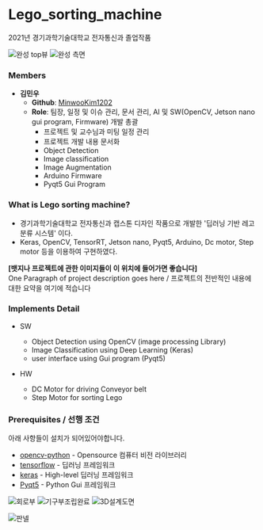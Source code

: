 # Lego_sorting_machine
2021년 경기과학기술대학교 전자통신과 졸업작품

![완성 top뷰](https://user-images.githubusercontent.com/26687721/153013511-20207550-eeca-41c2-84ce-20514b09614d.jpg)
![완성 측면](https://user-images.githubusercontent.com/26687721/153013525-a231cb69-e96f-4820-b545-e62a0c045a15.jpg)

### Members

- **김민우**
  - **Github**: [MinwooKim1202](https://github.com/MinwooKim1202)
  - **Role**: 팀장, 일정 및 이슈 관리, 문서 관리, AI 및 SW(OpenCV, Jetson nano gui program, Firmware) 개발 총괄
    - 프로젝트 및 교수님과 미팅 일정 관리
    - 프로젝트 개발 내용 문서화
    - Object Detection
    - Image classification
    - Image Augmentation
    - Arduino Firmware
    - Pyqt5 Gui Program
 
 ### What is Lego sorting machine?
- 경기과학기술대학교 전자통신과 캡스톤 디자인 작품으로 개발한 '딥러닝 기반 레고 분류 시스템' 이다.
- Keras, OpenCV, TensorRT, Jetson nano, Pyqt5, Arduino, Dc motor, Step motor 등을 이용하여 구현하였다.

    
**[뱃지나 프로젝트에 관한 이미지들이 이 위치에 들어가면 좋습니다]**  
One Paragraph of project description goes here / 프로젝트의 전반적인 내용에 대한 요약을 여기에 적습니다

### Implements Detail
- SW
  - Object Detection using OpenCV (image processing Library)
  - Image Classification using Deep Learning (Keras)
  - user interface using Gui program (Pyqt5)

- HW
  - DC Motor for driving Conveyor belt
  - Step Motor for sorting Lego

### Prerequisites / 선행 조건

아래 사항들이 설치가 되어있어야합니다.


- [opencv-python](https://pypi.org/project/opencv-python/)  - Opensource 컴퓨터 비전 라이브러리
- [tensorflow](https://www.tensorflow.org/?hl=ko) - 딥러닝 프레임워크
- [keras](https://keras.io/) - High-level 딥러닝 프레임워크
- [Pyqt5](https://pypi.org/project/PyQt5/) - Python Gui 프레임워크

![회로부](https://user-images.githubusercontent.com/26687721/153013490-adac6498-85c6-4db6-a42e-f6c9957d3a87.jpg)
![기구부조립완료](https://user-images.githubusercontent.com/26687721/153013548-b2e9c2d5-f0fd-43e4-8755-49a8730e7513.jpg)
![3D설계도면](https://user-images.githubusercontent.com/26687721/153013470-16fd4c65-dcc6-4731-86ce-55bd468f4cc3.png)

![판넬](https://user-images.githubusercontent.com/26687721/153013291-ac3f7e35-1249-4691-9068-732cd9b6905f.png)

